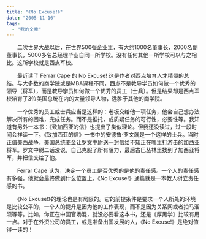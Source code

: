 ```yaml
---
title: "《No Excuse!》"
date: "2005-11-16"
tags: 
  - "我的文章"
---
```


　　二次世界大战以后，在世界500强企业里，有大约1000名董事长，2000名副董事长，5000多名总经理毕业自同一所学校。没有任何其他一所学校可以与之相比。这所学校就是西点军校。

　　最近读了 Ferrar Cape 的 No Excuse! 这是作者对西点培育人才精髓的总结。与大多数的商学院或是MBA课程不同，西点不是教导学员如何做一个优秀的领导（将军），而是教导学员如何做一个优秀的员工（士兵）。但是结果却是西点军校培育了3位美国总统在内的大量领导人物，远胜于其他的商学院。

　　一个优秀的员工或士兵应当是这样的：老板交给他一项任务，他会自己想办法解决所有的困难，完成任务。而不是推托，或质疑任务的可行性，必要性等。我知道有另外一本书：《致加西亚的信》也提出了类似理论。但我还没读过，过一段时间会祥读一下。《致加西亚的信》一书中的安德鲁·罗文就是一个这样的士兵。当时正值美西战争，美国总统麦金让罗文中尉送一封信给不知正在哪里打游击的加西亚将军。罗文中尉二话没说，自己克服了所有阻力，最后古巴丛林里找到了加西亚将军，并把信交给了他。

　　Ferrar Cape 认为，决定一个员工是否优秀的是他的责任感。一个人的责任感有多强，他就会最终做到什么位置上。《No Excuse!》通篇就是一本教人树立责任感的书。

　　《No Excuse!》的理论也是有局限的。它的前提条件是要求一个人所处的环境是比较公平的，一个人的提升是因为他的工作表现，而不是因为关系网或者拍马溜须等等。比如，你正在中国官场混，就没必要看这本书，还是《厚黑学》比较有用一点。对于在外资公司的员工，或是准备出国发展的人，《No Excuse!》是绝对值得一读的！
